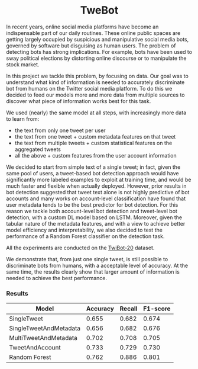 <h1 align="center">TweBot </h1>

In recent years, online social media platforms have become an indispensable part of our daily routines. These online public spaces are getting largely occupied
by suspicious and manipulative social media bots, governed by software but disguising as human users. 
The problem of detecting bots has strong implications. For example, bots have been used to sway political elections by distorting online discourse or to manipulate the stock market. 

In this project we tackle this problem, by focusing on data. Our goal was to understand what kind of information is needed to accurately discriminate bot from humans on the Twitter social media platform. To do this we decided to feed our models more and more data from multiple sources to discover what piece of information works best for this task.

We used (nearly) the same model at all steps, with increasingly more data to learn from: 
- the text from only one tweet per user 
- the text from one tweet + custom metadata features on that tweet 
- the text from multiple tweets + custom statistical features on the aggregated tweets
- all the above + custom features from the user account information 

We decided to start from simple text of a single tweet; in fact, given the same pool of users, a tweet-based bot detection approach would have significantly more labeled examples to exploit at training time, and would be much faster and flexible when actually deployed. However, prior results in bot detection suggested that tweet text alone is not highly predictive of bot accounts and many works on account-level classification have found that user metadata tends to be the best predictor for bot detection. For this reason we tackle both account-level bot detection and tweet-level bot detection, with a custom DL model based on LSTM. Moreover, given the tabular nature of the metadata features, and with a view to achieve better model efficiency and interpretability, we also decided to test the performance of a Random Forest classifier on the detection task.

All the experiments are conducted on the [TwiBot-20](https://arxiv.org/abs/2106.13088) dataset. 

We demonstrate that, from just one single tweet, is still possible to discriminate bots from humans, with a acceptable level of accuracy. At the same time, the results clearly show that larger amount of information is needed to achieve the best performance. 

### **Results**

| Model | Accuracy | Recall | F1-score |
| --- | --- | --- | --- |
| SingleTweet | 0.655 | 0.682 | 0.674 |
| SingleTweetAndMetadata | 0.656 | 0.682 | 0.676 |
| MultiTweetAndMetadata | 0.702 | 0.708 | 0.705 |
| TweetAndAccount | 0.733 | 0.729 | 0.730 |
| Random Forest | 0.762 | 0.886 | 0.801 |
